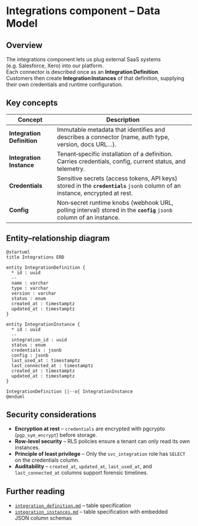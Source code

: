 <!-- docs/data_model.md -->

# Integrations component – Data Model

## Overview
The integrations component lets us plug external SaaS systems (e.g. Salesforce, Xero)
into our platform.  
Each connector is described once as an **Integration Definition**.  
Customers then create **Integration Instances** of that definition, supplying their own
credentials and runtime configuration.

## Key concepts

| Concept | Description |
|---------|-------------|
| **Integration Definition** | Immutable metadata that identifies and describes a connector (name, auth type, version, docs URL…). |
| **Integration Instance**   | Tenant‑specific installation of a definition. Carries credentials, config, current status, and telemetry. |
| **Credentials**            | Sensitive secrets (access tokens, API keys) stored in the **`credentials`** `jsonb` column of an instance, encrypted at rest. |
| **Config**                 | Non‑secret runtime knobs (webhook URL, polling interval) stored in the **`config`** `jsonb` column of an instance. |

## Entity–relationship diagram
```plantuml
@startuml
title Integrations ERD

entity IntegrationDefinition {
  * id : uuid
  --
  name : varchar
  type : varchar
  version : varchar
  status : enum
  created_at : timestamptz
  updated_at : timestamptz
}

entity IntegrationInstance {
  * id : uuid
  --
  integration_id : uuid
  status : enum
  credentials : jsonb
  config : jsonb
  last_used_at : timestamptz
  last_connected_at : timestamptz
  created_at : timestamptz
  updated_at : timestamptz
}

IntegrationDefinition ||--o{ IntegrationInstance
@enduml
```

## Security considerations
* **Encryption at rest** – `credentials` are encrypted with pgcrypto (`pgp_sym_encrypt`) before storage.
* **Row‑level security** – RLS policies ensure a tenant can only read its own instances.
* **Principle of least privilege** – Only the `svc_integration` role has `SELECT` on the credentials column.
* **Auditability** – `created_at`, `updated_at`, `last_used_at`, and `last_connected_at` columns support forensic timelines.

## Further reading
* [`integration_definition.md`](integration_definition.md) – table specification
* [`integration_instances.md`](integration_instances.md) – table specification with embedded JSON column schemas

